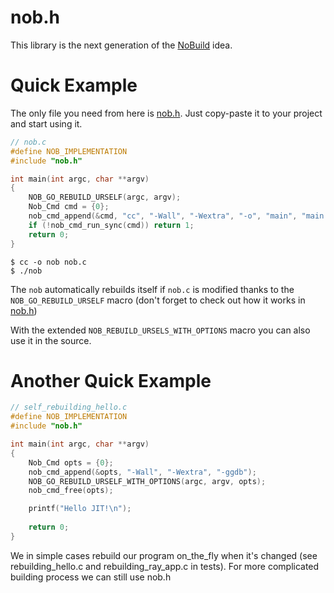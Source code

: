 # nob.h

This library is the next generation of the [NoBuild](https://github.com/tsoding/nobuild) idea.

# Quick Example

The only file you need from here is [nob.h](https://raw.githubusercontent.com/tsoding/nob.h/refs/heads/main/nob.h). Just copy-paste it to your project and start using it.

```c
// nob.c
#define NOB_IMPLEMENTATION
#include "nob.h"

int main(int argc, char **argv)
{
    NOB_GO_REBUILD_URSELF(argc, argv);
    Nob_Cmd cmd = {0};
    nob_cmd_append(&cmd, "cc", "-Wall", "-Wextra", "-o", "main", "main.c");
    if (!nob_cmd_run_sync(cmd)) return 1;
    return 0;
}
```

```console
$ cc -o nob nob.c
$ ./nob
```

The `nob` automatically rebuilds itself if `nob.c` is modified thanks to
the `NOB_GO_REBUILD_URSELF` macro (don't forget to check out how it works in [nob.h](./nob.h))

With the extended `NOB_REBUILD_URSELS_WITH_OPTIONS` macro you can also use it in the source.

# Another Quick Example

```c
// self_rebuilding_hello.c
#define NOB_IMPLEMENTATION
#include "nob.h"

int main(int argc, char **argv)
{
    Nob_Cmd opts = {0};
    nob_cmd_append(&opts, "-Wall", "-Wextra", "-ggdb");
    NOB_GO_REBUILD_URSELF_WITH_OPTIONS(argc, argv, opts);
    nob_cmd_free(opts);

    printf("Hello JIT!\n");
    
    return 0;
}
```
We in simple cases rebuild our program on_the_fly when it's changed (see rebuilding_hello.c and rebuilding_ray_app.c in tests).
For more complicated building process we can still use nob.h  

